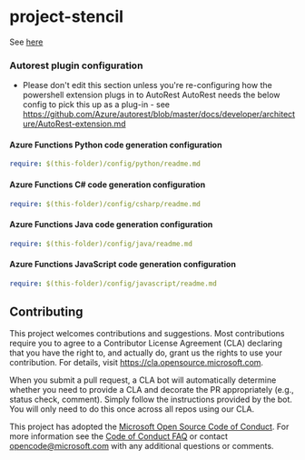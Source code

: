 # project-stencil

See [here](https://github.com/Azure/autorest.python/wiki/Generating-with-autorest-for-python-v5.0.0)


### Autorest plugin configuration
- Please don't edit this section unless you're re-configuring how the powershell extension plugs in to AutoRest
AutoRest needs the below config to pick this up as a plug-in - see https://github.com/Azure/autorest/blob/master/docs/developer/architecture/AutoRest-extension.md

#### Azure Functions Python code generation configuration

```yaml $(language) == "python"
require: $(this-folder)/config/python/readme.md
```

#### Azure Functions C# code generation configuration

```yaml $(language) == "csharp"
require: $(this-folder)/config/csharp/readme.md
```

#### Azure Functions Java code generation configuration

```yaml $(language) == "java"
require: $(this-folder)/config/java/readme.md
```

#### Azure Functions JavaScript code generation configuration

```yaml $(language) == "javascript"
require: $(this-folder)/config/javascript/readme.md
```

## Contributing

This project welcomes contributions and suggestions.  Most contributions require you to agree to a
Contributor License Agreement (CLA) declaring that you have the right to, and actually do, grant us
the rights to use your contribution. For details, visit https://cla.opensource.microsoft.com.

When you submit a pull request, a CLA bot will automatically determine whether you need to provide
a CLA and decorate the PR appropriately (e.g., status check, comment). Simply follow the instructions
provided by the bot. You will only need to do this once across all repos using our CLA.

This project has adopted the [Microsoft Open Source Code of Conduct](https://opensource.microsoft.com/codeofconduct/).
For more information see the [Code of Conduct FAQ](https://opensource.microsoft.com/codeofconduct/faq/) or
contact [opencode@microsoft.com](mailto:opencode@microsoft.com) with any additional questions or comments.
